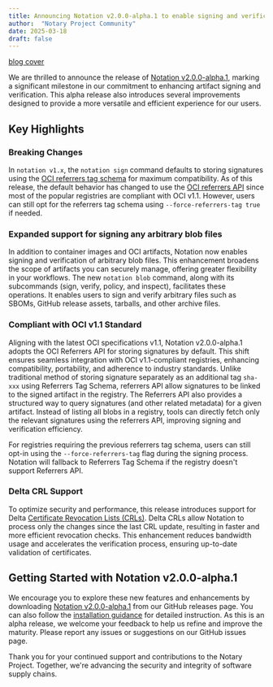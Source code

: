 ```yaml
---
title: Announcing Notation v2.0.0-alpha.1 to enable signing and verification of any arbitrary blob files!
author:  "Notary Project Community"
date: 2025-03-18
draft: false
---
```


[blog cover](/static/v2.0-alpha.svg)

We are thrilled to announce the release of [Notation v2.0.0-alpha.1](https://github.com/notaryproject/notation/releases/tag/v2.0.0-alpha.1), marking a significant milestone in our commitment to enhancing artifact signing and verification. This alpha release also introduces several improvements designed to provide a more versatile and efficient experience for our users.

## Key Highlights

### Breaking Changes

In `notation v1.x`, the `notation sign` command defaults to storing signatures using the [OCI referrers tag schema](https://github.com/opencontainers/distribution-spec/blob/v1.1.1/spec.md#referrers-tag-schema) for maximum compatibility. As of this release, the default behavior has changed to use the [OCI referrers API](https://github.com/opencontainers/distribution-spec/blob/v1.1.1/spec.md#listing-referrers) since most of the popular registries are compliant with OCI v1.1. However, users can still opt for the referrers tag schema using `--force-referrers-tag true` if needed.

### Expanded support for signing any arbitrary blob files

In addition to container images and OCI artifacts, Notation now enables signing and verification of arbitrary blob files. This enhancement broadens the scope of artifacts you can securely manage, offering greater flexibility in your workflows. The new `notation blob` command, along with its subcommands (sign, verify, policy, and inspect), facilitates these operations. It enables users to sign and verify arbitrary files such as SBOMs, GitHub release assets, tarballs, and other archive files.

### Compliant with OCI v1.1 Standard

Aligning with the latest OCI specifications v1.1, Notation v2.0.0-alpha.1 adopts the OCI Referrers API for storing signatures by default. This shift ensures seamless integration with OCI v1.1-compliant registries, enhancing compatibility, portability, and adherence to industry standards. Unlike traditional method of storing signature separately as an additional tag `sha-xxx` using Referrers Tag Schema, referrers API allow signatures to be linked to the signed artifact in the registry. The Referrers API also provides a structured way to query signatures (and other related metadata) for a given artifact. Instead of listing all blobs in a registry, tools can directly fetch only the relevant signatures using the referrers API, improving signing and verification efficiency.

For registries requiring the previous referrers tag schema, users can still opt-in using the `--force-referrers-tag` flag during the signing process. Notation will fallback to Referrers Tag Schema if the registry doesn't support Referrers API.

### Delta CRL Support

To optimize security and performance, this release introduces support for Delta [Certificate Revocation Lists (CRLs)](https://en.wikipedia.org/wiki/Certificate_revocation_list). Delta CRLs allow Notation to process only the changes since the last CRL update, resulting in faster and more efficient revocation checks. This enhancement reduces bandwidth usage and accelerates the verification process, ensuring up-to-date validation of certificates.

## Getting Started with Notation v2.0.0-alpha.1

We encourage you to explore these new features and enhancements by downloading [Notation v2.0.0-alpha.1](https://github.com/notaryproject/notation/releases/tag/v2.0.0-alpha.1) from our GitHub releases page. You can also follow the [installation guidance](/docs/user-guides/installation/cli) for detailed instruction. As this is an alpha release, we welcome your feedback to help us refine and improve the maturity. Please report any issues or suggestions on our GitHub issues page.

Thank you for your continued support and contributions to the Notary Project. Together, we're advancing the security and integrity of software supply chains.